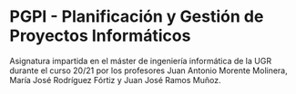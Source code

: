 # PGPI - Planificación y Gestión de Proyectos Informáticos

Asignatura impartida en el máster de ingeniería informática de la UGR durante el curso 20/21 por los profesores Juan Antonio Morente Molinera, María José Rodríguez Fórtiz  y Juan José Ramos Muñoz.